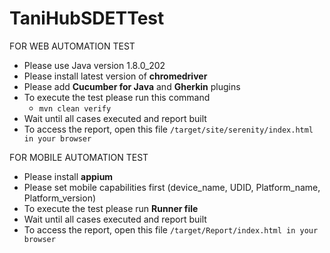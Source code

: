 # TaniHubSDETTest

FOR WEB AUTOMATION TEST
- Please use Java version 1.8.0_202
- Please install latest version of **chromedriver**
- Please add **Cucumber for Java** and **Gherkin** plugins
- To execute the test please run this command
    - `mvn clean verify`
- Wait until all cases executed and report built
- To access the report, open this file `/target/site/serenity/index.html in your browser`

FOR MOBILE AUTOMATION TEST
- Please install **appium**
- Please set mobile capabilities first (device_name, UDID, Platform_name, Platform_version)
- To execute the test please run **Runner file**
- Wait until all cases executed and report built
- To access the report, open this file `/target/Report/index.html in your browser`
